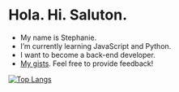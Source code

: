 # Hola. Hi. Saluton.

- My name is Stephanie.
- I’m currently learning JavaScript and Python. 
- I want to become a back-end developer.
- [My gists](https://gist.github.com/spenalozacortes). Feel free to provide feedback!

[![Top Langs](https://github-readme-stats.vercel.app/api/top-langs/?username=spenalozacortes)](https://github.com/anuraghazra/github-readme-stats)